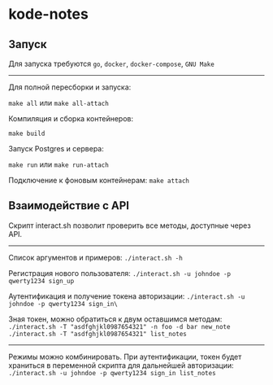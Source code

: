 # kode-notes

## Запуск

Для запуска требуются `go`, `docker`, `docker-compose`, `GNU Make`
___
Для полной пересборки и запуска:

`make all` или `make all-attach`

Компиляция и сборка контейнеров:

`make build`

Запуск Postgres и сервера:

`make run` или `make run-attach`

Подключение к фоновым контейнерам:
`make attach`

## Взаимодействие с API
Скрипт interact.sh позволит проверить все методы, доступные через API.
___
Список аргументов и примеров:
`./interact.sh -h`

Регистрация нового пользователя:
`./interact.sh -u johndoe -p qwerty1234 sign_up`

Аутентификация и получение токена авторизации:
`./interact.sh -u johndoe -p qwerty1234 sign_in\`

Зная токен, можно обратиться к двум оставшимся методам:\
`./interact.sh -T "asdfghjkl0987654321" -n foo -d bar new_note`\
`./interact.sh -T "asdfghjkl0987654321" list_notes`
___
Режимы можно комбинировать. При аутентификации, токен будет храниться в переменной скрипта для дальнейшей авторизации:\
`./interact.sh -u johndoe -p qwerty1234 sign_in list_notes`
